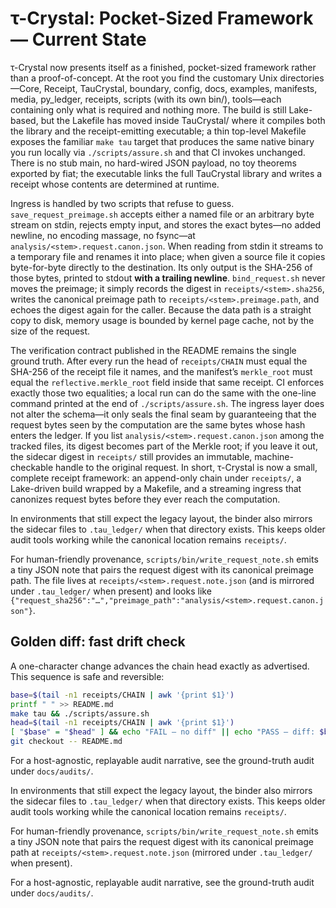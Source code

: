 # τ-Crystal: Pocket-Sized Framework — Current State

τ-Crystal now presents itself as a finished, pocket-sized framework rather than a proof-of-concept. At the root you find the customary Unix directories—Core, Receipt, TauCrystal, boundary, config, docs, examples, manifests, media, py_ledger, receipts, scripts (with its own bin/), tools—each containing only what is required and nothing more. The build is still Lake-based, but the Lakefile has moved inside TauCrystal/ where it compiles both the library and the receipt-emitting executable; a thin top-level Makefile exposes the familiar `make tau` target that produces the same native binary you run locally via `./scripts/assure.sh` and that CI invokes unchanged. There is no stub main, no hard-wired JSON payload, no toy theorems exported by fiat; the executable links the full TauCrystal library and writes a receipt whose contents are determined at runtime.

Ingress is handled by two scripts that refuse to guess. `save_request_preimage.sh` accepts either a named file or an arbitrary byte stream on stdin, rejects empty input, and stores the exact bytes—no added newline, no encoding massage, no fsync—at `analysis/<stem>.request.canon.json`. When reading from stdin it streams to a temporary file and renames it into place; when given a source file it copies byte-for-byte directly to the destination. Its only output is the SHA-256 of those bytes, printed to stdout **with a trailing newline**. `bind_request.sh` never moves the preimage; it simply records the digest in `receipts/<stem>.sha256`, writes the canonical preimage path to `receipts/<stem>.preimage.path`, and echoes the digest again for the caller. Because the data path is a straight copy to disk, memory usage is bounded by kernel page cache, not by the size of the request.

The verification contract published in the README remains the single ground truth. After every run the head of `receipts/CHAIN` must equal the SHA-256 of the receipt file it names, and the manifest’s `merkle_root` must equal the `reflective.merkle_root` field inside that same receipt. CI enforces exactly those two equalities; a local run can do the same with the one-line command printed at the end of `./scripts/assure.sh`. The ingress layer does not alter the schema—it only seals the final seam by guaranteeing that the request bytes seen by the computation are the same bytes whose hash enters the ledger. If you list `analysis/<stem>.request.canon.json` among the tracked files, its digest becomes part of the Merkle root; if you leave it out, the sidecar digest in `receipts/` still provides an immutable, machine-checkable handle to the original request. In short, τ-Crystal is now a small, complete receipt framework: an append-only chain under `receipts/`, a Lake-driven build wrapped by a Makefile, and a streaming ingress that canonizes request bytes before they ever reach the computation.

In environments that still expect the legacy layout, the binder also mirrors the sidecar files to `.tau_ledger/` when that directory exists. This keeps older audit tools working while the canonical location remains `receipts/`.

For human-friendly provenance, `scripts/bin/write_request_note.sh` emits a tiny JSON note that pairs the request digest with its canonical preimage path. The file lives at `receipts/<stem>.request.note.json` (and is mirrored under `.tau_ledger/` when present) and looks like `{"request_sha256":"…","preimage_path":"analysis/<stem>.request.canon.json"}`.

## Golden diff: fast drift check

A one-character change advances the chain head exactly as advertised. This sequence is safe and reversible:

```bash
base=$(tail -n1 receipts/CHAIN | awk '{print $1}')
printf " " >> README.md
make tau && ./scripts/assure.sh
head=$(tail -n1 receipts/CHAIN | awk '{print $1}')
[ "$base" = "$head" ] && echo "FAIL – no diff" || echo "PASS – diff: $base -> $head"
git checkout -- README.md
```

For a host-agnostic, replayable audit narrative, see the ground-truth audit under `docs/audits/`.

In environments that still expect the legacy layout, the binder also mirrors the sidecar files to `.tau_ledger/` when that directory exists. This keeps older audit tools working while the canonical location remains `receipts/`.

For human-friendly provenance, `scripts/bin/write_request_note.sh` emits a tiny JSON note that pairs the request digest with its canonical preimage path at `receipts/<stem>.request.note.json` (mirrored under `.tau_ledger/` when present).

For a host-agnostic, replayable audit narrative, see the ground-truth audit under `docs/audits/`.
